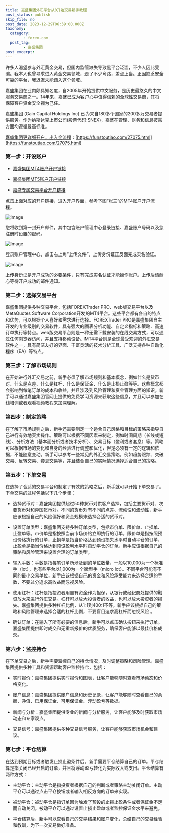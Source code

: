 ```yaml
---
title: 嘉盛集团外汇平台从0开始交易新手教程
post_status: publish
skip_file: no
post_date: 2023-12-29T06:39:00.000Z
taxonomy:
  category:
        - forex-com
  post_tag:
        - 嘉盛集团
post_excerpt: 
---
```

许多人渴望参与外汇黄金交易，但国内监管缺失导致黑平台泛滥，不少人因此受骗。我本人也曾寻求进入黄金交易领域，走了不少弯路，差点上当。正因缺乏安全可靠的平台，我迟迟未能踏入这个领域。

嘉盛集团在业内颇具知名度，自2005年开始提供中文服务，是历史最悠久的中文服务交易商之一。14年来，嘉盛已成为客户心中值得信赖的全球性交易商，其将保障客户资金安全视为己任。

嘉盛集团 (Gain Capital Holdings Inc) 已为来自180多个国家的200多万交易者提供服务。作为纳斯达克上市公司(股票代码:SNEX)，嘉盛在管理、财务和信息披露方面均遵循最高标准。

[嘉盛集团更详细开户，出入金流程](https://funstoutiao.com/27075.html)：[https://funstoutiao.com/27075.html](https://funstoutiao.com/27075.html)

### 第一步：开设账户

* [嘉盛集团MT4账户开户链接](https://s.ssgg.net/jsmt4)

* [嘉盛集团MT5账户开户链接](https://s.ssgg.net/jsmt5)

* [嘉盛专属交易平台开户链接](https://s.ssgg.net/js)

点击上面对应的开户链接，进入开户界面，参考下图“张三”的MT4账户开户流程。

![Image](https://prod-files-secure.s3.us-west-2.amazonaws.com/39ed1227-6d7d-4570-be36-9ccd4a2c4241/7a167aea-686b-400d-af59-4e18eb607a40/640.png?X-Amz-Algorithm=AWS4-HMAC-SHA256&X-Amz-Content-Sha256=UNSIGNED-PAYLOAD&X-Amz-Credential=ASIAZI2LB46636FHRINW%2F20250603%2Fus-west-2%2Fs3%2Faws4_request&X-Amz-Date=20250603T221308Z&X-Amz-Expires=3600&X-Amz-Security-Token=IQoJb3JpZ2luX2VjEEYaCXVzLXdlc3QtMiJHMEUCIQCEsuIhMw1prABO1eYwKS69P5aYLFXyn%2BWZBLdxgfR8%2BgIgUIQaDs87jZHzkjNSx2R8rJloMtFYD9IGRuN0XohnW1Yq%2FwMIHxAAGgw2Mzc0MjMxODM4MDUiDDB4HANyqhzCpYp2IircA1TgqYKakmLdi0rwU2pJumWSKmPCHCpJwMgkNGHygwtu%2BmD6JKJ0zJSAK3yuw1%2BtbSBnQ05Ya4DpHVMEPVeNaYBtutYwwcB8uzLLmOLReo5hNZcxMVXMr7ADCAoMbSMeSnUu4KLYKBimPi7ZdYxttK9kbDw8baJAQtPs1rGcLzsaCX7VLEwN8yNV8mCSb7vBD18A5PTlK9m%2BRNQmDjSLnMM%2BRdvidDQrp5SKYJ2HUlipv0fsAxRbRyFYf3jYpjxVwFT%2FOx1%2B8HWa4XFNZfrl1rrlhh0rEv3Z53mjSrqx0zEeBeVfhHV0FDZ4QxHhlbJ%2FgRCr0TGJDgyvHb7ULFTWqR3HdnXZQNRn5W7WFnE%2B8k%2BpxLZeZx2dGPB1Hekqv6Uo%2FdV1ZXex94K4s1cN%2B9gHEEbRluF27D2nlCgswMsdNnPy%2FqRXBtaVrFrV%2Fh3bkXp5t4lDtPHTVOCfAD3bSDOsUQRLmxNlJ1N1MjnRr2%2FFS6MlWKflWZU%2Fdisqras0HKQDLjsCCWDuZ%2Bg6QA8mZCs2w4VhZQFTG3eFcAGCt3Y2exKhx75HfBOW8vGz5Hsd5d8UfHLFLNfTq71%2FH9z4GADNOPgrI4Yc%2F%2FGofnGs%2F6xgXKFsMMJ3QX05z8XY6T2eMIHd%2FcEGOqUBhgx4vhf4YVARWsG1sqa7i5Mt27uVeevFjS3zcQ9C3x0wabfOMDjUbHmKz7TPnaVE93CBzWiZttC0avigD8tfdWmHaa%2FWEE3sq3Zh3RjEo62rRzMhpfYJFwURiuct6%2BdSwvhJrdMVMDkCRsayAdHlY1DVQad3KRlvaEDyolUxHUFQA3SkrQWhvVagT05xyxdQJp33S2UjmgsMThZVB39N2BK8h2AH&X-Amz-Signature=611a33328a11bafa73a4645671aaa460359e2bbc83a7efd76c1f27fc840ee0f2&X-Amz-SignedHeaders=host&x-id=GetObject)

您将收到第一封开户邮件，其中包含账户管理中心登录链接、嘉盛账户号码以及您注册时设置的密码。

![Image](https://prod-files-secure.s3.us-west-2.amazonaws.com/39ed1227-6d7d-4570-be36-9ccd4a2c4241/eaa1c6b3-2877-4284-a0e1-530e222c27fb/image.png?X-Amz-Algorithm=AWS4-HMAC-SHA256&X-Amz-Content-Sha256=UNSIGNED-PAYLOAD&X-Amz-Credential=ASIAZI2LB46636FHRINW%2F20250603%2Fus-west-2%2Fs3%2Faws4_request&X-Amz-Date=20250603T221308Z&X-Amz-Expires=3600&X-Amz-Security-Token=IQoJb3JpZ2luX2VjEEYaCXVzLXdlc3QtMiJHMEUCIQCEsuIhMw1prABO1eYwKS69P5aYLFXyn%2BWZBLdxgfR8%2BgIgUIQaDs87jZHzkjNSx2R8rJloMtFYD9IGRuN0XohnW1Yq%2FwMIHxAAGgw2Mzc0MjMxODM4MDUiDDB4HANyqhzCpYp2IircA1TgqYKakmLdi0rwU2pJumWSKmPCHCpJwMgkNGHygwtu%2BmD6JKJ0zJSAK3yuw1%2BtbSBnQ05Ya4DpHVMEPVeNaYBtutYwwcB8uzLLmOLReo5hNZcxMVXMr7ADCAoMbSMeSnUu4KLYKBimPi7ZdYxttK9kbDw8baJAQtPs1rGcLzsaCX7VLEwN8yNV8mCSb7vBD18A5PTlK9m%2BRNQmDjSLnMM%2BRdvidDQrp5SKYJ2HUlipv0fsAxRbRyFYf3jYpjxVwFT%2FOx1%2B8HWa4XFNZfrl1rrlhh0rEv3Z53mjSrqx0zEeBeVfhHV0FDZ4QxHhlbJ%2FgRCr0TGJDgyvHb7ULFTWqR3HdnXZQNRn5W7WFnE%2B8k%2BpxLZeZx2dGPB1Hekqv6Uo%2FdV1ZXex94K4s1cN%2B9gHEEbRluF27D2nlCgswMsdNnPy%2FqRXBtaVrFrV%2Fh3bkXp5t4lDtPHTVOCfAD3bSDOsUQRLmxNlJ1N1MjnRr2%2FFS6MlWKflWZU%2Fdisqras0HKQDLjsCCWDuZ%2Bg6QA8mZCs2w4VhZQFTG3eFcAGCt3Y2exKhx75HfBOW8vGz5Hsd5d8UfHLFLNfTq71%2FH9z4GADNOPgrI4Yc%2F%2FGofnGs%2F6xgXKFsMMJ3QX05z8XY6T2eMIHd%2FcEGOqUBhgx4vhf4YVARWsG1sqa7i5Mt27uVeevFjS3zcQ9C3x0wabfOMDjUbHmKz7TPnaVE93CBzWiZttC0avigD8tfdWmHaa%2FWEE3sq3Zh3RjEo62rRzMhpfYJFwURiuct6%2BdSwvhJrdMVMDkCRsayAdHlY1DVQad3KRlvaEDyolUxHUFQA3SkrQWhvVagT05xyxdQJp33S2UjmgsMThZVB39N2BK8h2AH&X-Amz-Signature=ccf1d2e156394982ec05d5beb748e512d4939a49e67598ba290e3e430a47d04a&X-Amz-SignedHeaders=host&x-id=GetObject)

登录账户管理中心，点击右上角“上传文件”，上传身份证正反面完成实名验证。

![Image](https://prod-files-secure.s3.us-west-2.amazonaws.com/39ed1227-6d7d-4570-be36-9ccd4a2c4241/54090639-09fc-46b4-a135-e0289f707147/image.png?X-Amz-Algorithm=AWS4-HMAC-SHA256&X-Amz-Content-Sha256=UNSIGNED-PAYLOAD&X-Amz-Credential=ASIAZI2LB46636FHRINW%2F20250603%2Fus-west-2%2Fs3%2Faws4_request&X-Amz-Date=20250603T221308Z&X-Amz-Expires=3600&X-Amz-Security-Token=IQoJb3JpZ2luX2VjEEYaCXVzLXdlc3QtMiJHMEUCIQCEsuIhMw1prABO1eYwKS69P5aYLFXyn%2BWZBLdxgfR8%2BgIgUIQaDs87jZHzkjNSx2R8rJloMtFYD9IGRuN0XohnW1Yq%2FwMIHxAAGgw2Mzc0MjMxODM4MDUiDDB4HANyqhzCpYp2IircA1TgqYKakmLdi0rwU2pJumWSKmPCHCpJwMgkNGHygwtu%2BmD6JKJ0zJSAK3yuw1%2BtbSBnQ05Ya4DpHVMEPVeNaYBtutYwwcB8uzLLmOLReo5hNZcxMVXMr7ADCAoMbSMeSnUu4KLYKBimPi7ZdYxttK9kbDw8baJAQtPs1rGcLzsaCX7VLEwN8yNV8mCSb7vBD18A5PTlK9m%2BRNQmDjSLnMM%2BRdvidDQrp5SKYJ2HUlipv0fsAxRbRyFYf3jYpjxVwFT%2FOx1%2B8HWa4XFNZfrl1rrlhh0rEv3Z53mjSrqx0zEeBeVfhHV0FDZ4QxHhlbJ%2FgRCr0TGJDgyvHb7ULFTWqR3HdnXZQNRn5W7WFnE%2B8k%2BpxLZeZx2dGPB1Hekqv6Uo%2FdV1ZXex94K4s1cN%2B9gHEEbRluF27D2nlCgswMsdNnPy%2FqRXBtaVrFrV%2Fh3bkXp5t4lDtPHTVOCfAD3bSDOsUQRLmxNlJ1N1MjnRr2%2FFS6MlWKflWZU%2Fdisqras0HKQDLjsCCWDuZ%2Bg6QA8mZCs2w4VhZQFTG3eFcAGCt3Y2exKhx75HfBOW8vGz5Hsd5d8UfHLFLNfTq71%2FH9z4GADNOPgrI4Yc%2F%2FGofnGs%2F6xgXKFsMMJ3QX05z8XY6T2eMIHd%2FcEGOqUBhgx4vhf4YVARWsG1sqa7i5Mt27uVeevFjS3zcQ9C3x0wabfOMDjUbHmKz7TPnaVE93CBzWiZttC0avigD8tfdWmHaa%2FWEE3sq3Zh3RjEo62rRzMhpfYJFwURiuct6%2BdSwvhJrdMVMDkCRsayAdHlY1DVQad3KRlvaEDyolUxHUFQA3SkrQWhvVagT05xyxdQJp33S2UjmgsMThZVB39N2BK8h2AH&X-Amz-Signature=b3512e46727d60b72cb0b727d07374da4e7c349f0ea1ac55a83fafe59d2f4009&X-Amz-SignedHeaders=host&x-id=GetObject)

上传身份证是开户成功的必要条件，只有完成实名认证才能操作账户。上传后请耐心等待开户成功的邮件通知。

### 第二步：选择交易平台

嘉盛集团提供多种交易平台，包括FOREXTrader PRO、web版交易平台以及MetaQuotes Software Corporation开发的MT4平台。这些平台都有各自的特点和优势，可以根据个人喜好和需求进行选择。FOREXTrader PRO是嘉盛集团自主开发的专业级别的交易软件，具有强大的图表分析功能、自定义指标和策略、高速订单执行等特点。web版交易平台则是一种无需下载安装的在线交易方式，可以通过任何浏览器访问，并且支持移动设备。MT4平台则是全球最受欢迎的外汇交易软件之一，具有简洁友好的界面、丰富灵活的技术分析工具、广泛支持各种自动化程序（EA）等特点。

### 第三步：了解市场规则

在开始进行外汇交易之前，新手必须了解市场规则和基本概念，例如什么是货币对、什么是点差、什么是杠杆、什么是保证金、什么是止损止盈等等。这些概念都会影响到每笔订单的成本和收益，并且涉及到风险管理和资金管理方面的知识。新手可以通过嘉盛集团官网上提供的免费学习资源来获取这些信息，并且可以参加在线培训或者观看视频教程来加深理解。

### 第四步：制定策略

在了解了市场规则之后，新手还需要制定一个适合自己风格和目标的策略来指导自己进行有效地买卖操作。策略可以根据不同因素来制定，例如时间周期（长线或短线）、分析方法（基本面分析或者技术分析）、交易目标（盈利或者套息）等。策略可以根据市场的变化和自身的经验进行调整和优化，但是必须有一定的逻辑和依据，不能随意变动。新手可以参考一些常见的外汇交易策略，例如趋势跟踪、突破交易、反转交易、套息交易等，并且结合自己的实际情况选择适合自己的策略。

### 第五步：下单交易

在选择了合适的交易平台和制定了有效的策略之后，新手就可以开始下单交易了。下单交易的过程包括以下几个步骤：

* 选择货币对：嘉盛集团提供超过50种货币对供客户选择，包括主要货币对、次要货币对和异国货币对。不同的货币对有不同的点差、流动性和波动性，新手应该根据自己的风险偏好和资金规模来选择合适的货币对。

* 设置订单类型：嘉盛集团支持多种订单类型，包括市价单、限价单、止损单、止盈单等。市价单是指按照当前市场价格立即执行的订单，限价单是指按照预设价格执行的订单，止损单是指当价格达到预设损失水平时自动平仓的订单，止盈单是指当价格达到预设盈利水平时自动平仓的订单。新手应该根据自己的策略和风险管理来设置合理的订单类型。

* 输入手数：手数是指每笔订单所涉及到的单位数量，一般以10,000为一个标准手（lot），也有些平台以1,000为一个微型手（micro lot）。不同平台可能有不同的最小交易单位，新手应该根据自己的资金和风险承受能力来选择合适的手数，不要过分追求高收益而忽视风险。

* 使用杠杆：杠杆是指投资者用自有资金作为担保，从银行或经纪商处提供的融资放大来进行外汇交易。杠杆可以放大投资者的收益，也可以放大投资者的损失。嘉盛集团提供多种杠杆比例，从1:1到400:1不等。新手应该根据自己的策略和风险管理来选择合适的杠杆比例，不要盲目追求高杠杆而忽视风险 。

* 确认订单：在输入了所有必要的信息后，新手可以点击确认按钮来执行订单。嘉盛集团提供即时成交和无重新报价的优质服务，确保客户能够以最佳价格成交。

### 第六步：监控持仓

在下单交易之后，新手需要监控自己的持仓情况，及时调整策略和风险管理。嘉盛集团提供多种工具和资源帮助客户监控持仓，包括：

* 实时报价：嘉盛集团提供实时报价和图表，让客户能够随时查看市场动态和价格变化。

* 账户信息：嘉盛集团提供账户信息和历史记录，让客户能够随时查看自己的余额、净值、已用保证金、可用保证金、浮动盈亏等数据。

* 新闻与分析：嘉盛集团提供专业的新闻与分析服务，让客户能够及时获取市场动态和专家观点。

* 交易信号：嘉盛集团提供多种交易信号服务，让客户能够获取市场机会和建议。

### 第七步：平仓结算

在达到预期目标或者触发止损止盈条件后，新手需要平仓结算自己的订单。平仓结算是指关闭已经开启的订单，并且将浮动盈亏转化为实际收入或支出。平仓结算有两种方式：

* 主动平仓：主动平仓是指投资者根据自己的判断或者策略主动关闭订单。主动平仓可以通过点击平仓按钮或者输入相反方向的订单来实现。

* 被动平仓：被动平仓是指订单因为触发了预设的止损止盈条件或者保证金不足而自动关闭。被动平仓可以通过设置止损止盈单或者监控保证金水平来避免。

* 平仓结算后，新手可以查看自己的交易结果和账户变化，总结自己的交易经验和教训，为下一次交易做好准备。